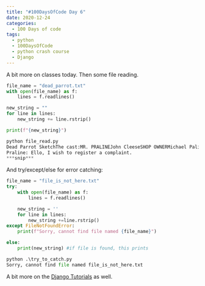 ```yaml
---
title: "#100DaysOfCode Day 6"
date: 2020-12-24
categories:
  - 100 Days of code
tags:
  - python
  - 100DaysOfCode
  - python crash course
  - Django
---
```


A bit more on classes today.  Then some file reading. 

```python
file_name = "dead_parrot.txt"
with open(file_name) as f:
    lines = f.readlines()

new_string = ""
for line in lines:
    new_string += line.rstrip()

print(f"{new_string}")

python file_read.py
Dead Parrot SketchThe cast:MR. PRALINEJohn CleeseSHOP OWNERMichael Palin--------------------------------------------------------------------------------The sketch:A customer enters a pet shop.Mr. 
Praline: Ello, I wish to register a complaint.
***snip***
```
And try/except/else for error catching:
```python
file_name = "file_is_not_here.txt"
try:
    with open(file_name) as f:
        lines = f.readlines()

    new_string = ''
    for line in lines:
        new_string +=line.rstrip()
except FileNotFoundError:
    print(f"Sorry, cannot find file named {file_name}")

else:
    print(new_string) #if file is found, this prints

python .\try_to_catch.py
Sorry, cannot find file named file_is_not_here.txt
```

A bit more on the [Django Tutorials][Django] as well.


[Django]:https://docs.djangoproject.com/en/3.1/intro/tutorial02/